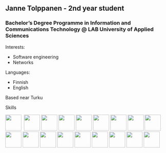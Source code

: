 ## Janne Tolppanen - 2nd year student
### Bachelor’s Degree Programme in Information and Communications Technology @ LAB University of Applied Sciences

Interests:
- Software engineering
- Networks

Languages:
- Finnish
- English

Based near Turku

Skills
<!-- https://devicon.dev/ -->


<img src="https://cdn.jsdelivr.net/gh/devicons/devicon/icons/javascript/javascript-original.svg" width=50 height=50/>&nbsp;
<img src="https://cdn.jsdelivr.net/gh/devicons/devicon/icons/typescript/typescript-original.svg" width=50 height=50/>
<img src="https://cdn.jsdelivr.net/gh/devicons/devicon/icons/python/python-original.svg" width=50 height=50/>
<img src="https://cdn.jsdelivr.net/gh/devicons/devicon/icons/csharp/csharp-original.svg" width=50 height=50/>
<img src="https://cdn.jsdelivr.net/gh/devicons/devicon/icons/css3/css3-original.svg" width=50 height=50/>
<img src="https://cdn.jsdelivr.net/gh/devicons/devicon/icons/php/php-original.svg" width=50 height=50/>
<img src="https://cdn.jsdelivr.net/gh/devicons/devicon/icons/react/react-original-wordmark.svg" width=50 height=50/>
<img src="https://cdn.jsdelivr.net/gh/devicons/devicon/icons/bootstrap/bootstrap-original-wordmark.svg" width=50 height=50/>
<img src="https://cdn.jsdelivr.net/gh/devicons/devicon/icons/angularjs/angularjs-original-wordmark.svg" width=50 height=50/>
<img src="https://cdn.jsdelivr.net/gh/devicons/devicon/icons/nestjs/nestjs-plain.svg" width=50 height=50/>
<img src="https://cdn.jsdelivr.net/gh/devicons/devicon/icons/mongodb/mongodb-original-wordmark.svg" width=50 height=50/>
<img src="https://cdn.jsdelivr.net/gh/devicons/devicon/icons/redux/redux-original.svg" width=50 height=50/>
<img src="https://cdn.jsdelivr.net/gh/devicons/devicon/icons/express/express-original.svg" width=50 height=50/>
<img src="https://cdn.jsdelivr.net/gh/devicons/devicon/icons/jest/jest-plain.svg" width=50 height=50/>
<img src="https://cdn.jsdelivr.net/gh/devicons/devicon/icons/git/git-original-wordmark.svg" width=50 height=50/>
<img src="https://cdn.jsdelivr.net/gh/devicons/devicon/icons/nodejs/nodejs-plain-wordmark.svg" width=50 height=50/>
<img src="https://cdn.jsdelivr.net/gh/devicons/devicon/icons/html5/html5-original-wordmark.svg" width=50 height=50/>
<img src="https://cdn.jsdelivr.net/gh/devicons/devicon/icons/materialui/materialui-original.svg" width=50 height=50/>
          
